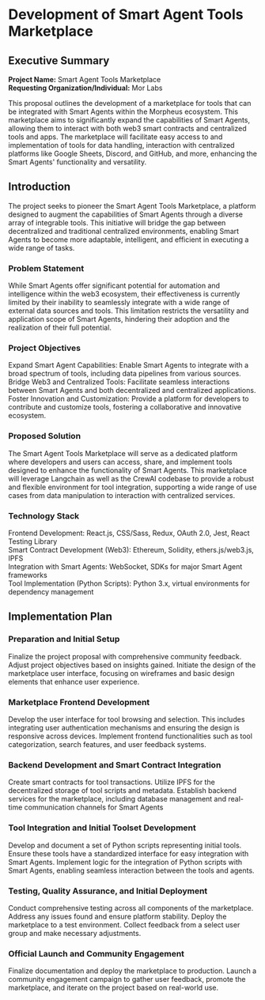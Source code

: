 # Development of Smart Agent Tools Marketplace
## Executive Summary

**Project Name:** Smart Agent Tools Marketplace  
**Requesting Organization/Individual:** Mor Labs 

This proposal outlines the development of a marketplace for tools that can be integrated with Smart Agents within the Morpheus ecosystem. This marketplace aims to significantly expand the capabilities of Smart Agents, allowing them to interact with both web3 smart contracts and centralized tools and apps. The marketplace will facilitate easy access to and implementation of tools for data handling, interaction with centralized platforms like Google Sheets, Discord, and GitHub, and more, enhancing the Smart Agents' functionality and versatility.

## Introduction
The project seeks to pioneer the Smart Agent Tools Marketplace, a platform designed to augment the capabilities of Smart Agents through a diverse array of integrable tools. This initiative will bridge the gap between decentralized and traditional centralized environments, enabling Smart Agents to become more adaptable, intelligent, and efficient in executing a wide range of tasks.

### Problem Statement
While Smart Agents offer significant potential for automation and intelligence within the web3 ecosystem, their effectiveness is currently limited by their inability to seamlessly integrate with a wide range of external data sources and tools. This limitation restricts the versatility and application scope of Smart Agents, hindering their adoption and the realization of their full potential.

### Project Objectives
Expand Smart Agent Capabilities: Enable Smart Agents to integrate with a broad spectrum of tools, including data pipelines from various sources.
Bridge Web3 and Centralized Tools: Facilitate seamless interactions between Smart Agents and both decentralized and centralized applications.
Foster Innovation and Customization: Provide a platform for developers to contribute and customize tools, fostering a collaborative and innovative ecosystem.

### Proposed Solution
The Smart Agent Tools Marketplace will serve as a dedicated platform where developers and users can access, share, and implement tools designed to enhance the functionality of Smart Agents. This marketplace will leverage Langchain as well as the CrewAI codebase to provide a robust and flexible environment for tool integration, supporting a wide range of use cases from data manipulation to interaction with centralized services.

### Technology Stack
Frontend Development: React.js, CSS/Sass, Redux, OAuth 2.0, Jest, React Testing Library  
Smart Contract Development (Web3): Ethereum, Solidity, ethers.js/web3.js, IPFS  
Integration with Smart Agents: WebSocket, SDKs for major Smart Agent frameworks  
Tool Implementation (Python Scripts): Python 3.x, virtual environments for dependency management  

## Implementation Plan

### Preparation and Initial Setup
Finalize the project proposal with comprehensive community feedback. Adjust project objectives based on insights gained.
Initiate the design of the marketplace user interface, focusing on wireframes and basic design elements that enhance user experience.

###  Marketplace Frontend Development
Develop the user interface for tool browsing and selection. This includes integrating user authentication mechanisms and ensuring the design is responsive across devices.
Implement frontend functionalities such as tool categorization, search features, and user feedback systems.

### Backend Development and Smart Contract Integration
Create smart contracts for tool transactions. Utilize IPFS for the decentralized storage of tool scripts and metadata.
Establish backend services for the marketplace, including database management and real-time communication channels for Smart Agents

### Tool Integration and Initial Toolset Development
Develop and document a set of Python scripts representing initial tools. Ensure these tools have a standardized interface for easy integration with Smart Agents.
Implement logic for the integration of Python scripts with Smart Agents, enabling seamless interaction between the tools and agents.

### Testing, Quality Assurance, and Initial Deployment
Conduct comprehensive testing across all components of the marketplace. Address any issues found and ensure platform stability.
Deploy the marketplace to a test environment. Collect feedback from a select user group and make necessary adjustments.

### Official Launch and Community Engagement
Finalize documentation and deploy the marketplace to production.
Launch a community engagement campaign to gather user feedback, promote the marketplace, and iterate on the project based on real-world use.
